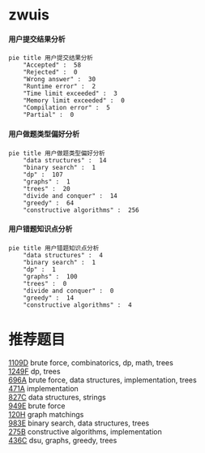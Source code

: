 # zwuis

<!-- tabs:start -->



#### **用户提交结果分析**

```mermaid
pie title 用户提交结果分析
    "Accepted" :  58
    "Rejected" :  0
    "Wrong answer" :  30
    "Runtime error" :  2
    "Time limit exceeded" :  3
    "Memory limit exceeded" :  0
    "Compilation error" :  5
    "Partial" :  0
```

#### **用户做题类型偏好分析**

```mermaid
pie title 用户做题类型偏好分析
    "data structures" :  14
    "binary search" :  1
    "dp" :  107
    "graphs" :  1
    "trees" :  20
    "divide and conquer" :  14
    "greedy" :  64
    "constructive algorithms" :  256
```
#### **用户错题知识点分析**

```mermaid
pie title 用户错题知识点分析
    "data structures" :  4
    "binary search" :  1
    "dp" :  1
    "graphs" :  100
    "trees" :  0
    "divide and conquer" :  0
    "greedy" :  14
    "constructive algorithms" :  4
```



<!-- tabs:end -->
# 推荐题目
[1109D](https://codeforces.com/contest/1109/problem/D)		brute force,
                        combinatorics,
                        dp,
                        math,
                        trees		  
[1249F](https://codeforces.com/contest/1249/problem/F)		dp,
                        trees		  
[696A](https://codeforces.com/contest/696/problem/A)		brute force,
                        data structures,
                        implementation,
                        trees		  
[471A](https://codeforces.com/contest/471/problem/A)		implementation		  
[827C](https://codeforces.com/contest/827/problem/C)		data structures,
                        strings		  
[949E](https://codeforces.com/contest/949/problem/E)		brute force		  
[120H](https://codeforces.com/contest/120/problem/H)		graph matchings		  
[983E](https://codeforces.com/contest/983/problem/E)		binary search,
                        data structures,
                        trees		  
[275B](https://codeforces.com/contest/275/problem/B)		constructive algorithms,
                        implementation		  
[436C](https://codeforces.com/contest/436/problem/C)		dsu,
                        graphs,
                        greedy,
                        trees		  
